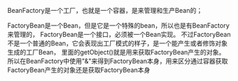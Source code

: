 BeanFactory是一个工厂，也就是一个容器，是来管理和生产Bean的；

FactoryBean是一个Bean，但是它是一个特殊的bean，所以也是有BeanFactory来管理的，
FactoryBean是一个接口，必须被一个Bean实现。
不过FactoryBean不是一个普通的Bean，它会表现出工厂模式的样子，是一个能产生或者修饰对象生成的工厂Bean，
里面的getObject()就是用来获取FactoryBean产生的对象。所以在BeanFactory中使用"&"来得到FactoryBean本身，用来区分通过容器获取FactoryBean产生的对象还是获取FactoryBean本身
